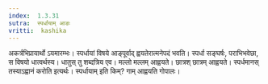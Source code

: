 ```yaml
---
index:  1.3.31
sutra:  स्पर्धायाम् आङः
vritti:  kashika 
---
```


अकर्त्रभिप्रायार्थो ऽयमारम्भः। स्पर्धायां विषये आङ्पूर्वाद् ह्वयतेरात्मनेपदं भवति। स्पर्धा सङ्घर्षः, पराभिभवेछा, स विषयो धात्वर्थस्य। धातुस् तु शब्दत्रिय एव। मल्लो मल्लम् आह्वयते। छात्रश् छात्रम् आह्वयते। स्पर्धमानस् तस्याऽह्वानं करोति इत्यर्थः। स्पर्धायाम् इति किम्? गाम् आह्वयति गोपालः।

